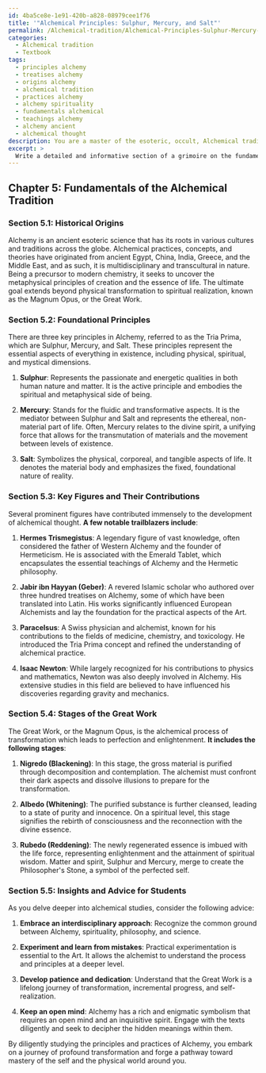 ```yaml
---
id: 4ba5ce8e-1e91-420b-a828-08979cee1f76
title: '"Alchemical Principles: Sulphur, Mercury, and Salt"'
permalink: /Alchemical-tradition/Alchemical-Principles-Sulphur-Mercury-and-Salt/
categories:
  - Alchemical tradition
  - Textbook
tags:
  - principles alchemy
  - treatises alchemy
  - origins alchemy
  - alchemical tradition
  - practices alchemy
  - alchemy spirituality
  - fundamentals alchemical
  - teachings alchemy
  - alchemy ancient
  - alchemical thought
description: You are a master of the esoteric, occult, Alchemical tradition and education, you have written many textbooks on the subject in ways that provide students with rich and deep understanding of the subject. You are being asked to write textbook-like sections on a topic and you do it with full context, explainability, and reliability in accuracy to the true facts of the topic at hand, in a textbook style that a student would easily be able to learn from, in a rich, engaging, and contextual way. Always include relevant context (such as formulas and history), related concepts, and in a way that someone can gain deep insights from.
excerpt: > 
  Write a detailed and informative section of a grimoire on the fundamentals of the Alchemical tradition, discussing its historical origins, foundational principles, key figures and their contributions, as well as the central processes and stages of the Great Work. Offer insights and valuable advice for a student looking to delve deeper into this esoteric practice.
---
```

## Chapter 5: Fundamentals of the Alchemical Tradition

### Section 5.1: Historical Origins

Alchemy is an ancient esoteric science that has its roots in various cultures and traditions across the globe. Alchemical practices, concepts, and theories have originated from ancient Egypt, China, India, Greece, and the Middle East, and as such, it is multidisciplinary and transcultural in nature. Being a precursor to modern chemistry, it seeks to uncover the metaphysical principles of creation and the essence of life. The ultimate goal extends beyond physical transformation to spiritual realization, known as the Magnum Opus, or the Great Work.

### Section 5.2: Foundational Principles

There are three key principles in Alchemy, referred to as the Tria Prima, which are Sulphur, Mercury, and Salt. These principles represent the essential aspects of everything in existence, including physical, spiritual, and mystical dimensions.

1. **Sulphur**: Represents the passionate and energetic qualities in both human nature and matter. It is the active principle and embodies the spiritual and metaphysical side of being.

2. **Mercury**: Stands for the fluidic and transformative aspects. It is the mediator between Sulphur and Salt and represents the ethereal, non-material part of life. Often, Mercury relates to the divine spirit, a unifying force that allows for the transmutation of materials and the movement between levels of existence.

3. **Salt**: Symbolizes the physical, corporeal, and tangible aspects of life. It denotes the material body and emphasizes the fixed, foundational nature of reality.

### Section 5.3: Key Figures and Their Contributions

Several prominent figures have contributed immensely to the development of alchemical thought. **A few notable trailblazers include**:

1. **Hermes Trismegistus**: A legendary figure of vast knowledge, often considered the father of Western Alchemy and the founder of Hermeticism. He is associated with the Emerald Tablet, which encapsulates the essential teachings of Alchemy and the Hermetic philosophy.

2. **Jabir ibn Hayyan (Geber)**: A revered Islamic scholar who authored over three hundred treatises on Alchemy, some of which have been translated into Latin. His works significantly influenced European Alchemists and lay the foundation for the practical aspects of the Art. 

3. **Paracelsus**: A Swiss physician and alchemist, known for his contributions to the fields of medicine, chemistry, and toxicology. He introduced the Tria Prima concept and refined the understanding of alchemical practice.

4. **Isaac Newton**: While largely recognized for his contributions to physics and mathematics, Newton was also deeply involved in Alchemy. His extensive studies in this field are believed to have influenced his discoveries regarding gravity and mechanics.

### Section 5.4: Stages of the Great Work

The Great Work, or the Magnum Opus, is the alchemical process of transformation which leads to perfection and enlightenment. **It includes the following stages**:

1. **Nigredo (Blackening)**: In this stage, the gross material is purified through decomposition and contemplation. The alchemist must confront their dark aspects and dissolve illusions to prepare for the transformation.

2. **Albedo (Whitening)**: The purified substance is further cleansed, leading to a state of purity and innocence. On a spiritual level, this stage signifies the rebirth of consciousness and the reconnection with the divine essence.

3. **Rubedo (Reddening)**: The newly regenerated essence is imbued with the life force, representing enlightenment and the attainment of spiritual wisdom. Matter and spirit, Sulphur and Mercury, merge to create the Philosopher's Stone, a symbol of the perfected self.

### Section 5.5: Insights and Advice for Students

As you delve deeper into alchemical studies, consider the following advice:

1. **Embrace an interdisciplinary approach**: Recognize the common ground between Alchemy, spirituality, philosophy, and science. 

2. **Experiment and learn from mistakes**: Practical experimentation is essential to the Art. It allows the alchemist to understand the process and principles at a deeper level.

3. **Develop patience and dedication**: Understand that the Great Work is a lifelong journey of transformation, incremental progress, and self-realization.

4. **Keep an open mind**: Alchemy has a rich and enigmatic symbolism that requires an open mind and an inquisitive spirit. Engage with the texts diligently and seek to decipher the hidden meanings within them. 

By diligently studying the principles and practices of Alchemy, you embark on a journey of profound transformation and forge a pathway toward mastery of the self and the physical world around you.
